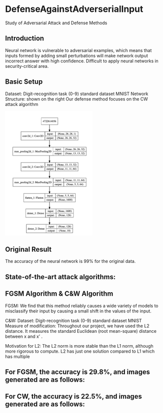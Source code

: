 # DefenseAgainstAdverserialInput
Study of Adversarial Attack and Defense Methods

## Introduction

Neural network is vulnerable to adversarial examples, which means that inputs formed by adding small perturbations will make network output incorrect answer with high confidence. Difficult to apply neural networks in security-critical area.

## Basic Setup

Dataset: Digit-recognition task (0-9) standard dataset MNIST
Network Structure: shown on the right
Our defense method focuses on the CW attack algorithm

![cnn](https://github.com/nikki30/Defense-Against-Adverserial-Input/blob/master/img/4.png)

## Original Result

The accuracy of the neural network is 99% for the original data.

## State-of-the-art attack algorithms: 
## FGSM Algorithm & C&W Algorithm

FGSM: We find that this method reliably causes a wide variety of models to misclassify their input by causing a small  shift in the values of the input. 

C&W: Dataset: Digit-recognition task (0-9) standard dataset MNIST
Measure of modification: Throughout our project, we have used the L2 distance. It measures the standard Euclidean (root mean-square) distance between x and x’ .

Motivation for L2:
The L2 norm is more stable than the L1 norm, although more rigorous to compute. L2 has just one solution compared to L1 which has multiple

## For FGSM, the accuracy is 29.8%, and images generated are as follows:

## For CW, the accuracy is 22.5%, and images generated are as follows:

  

